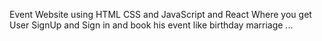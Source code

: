 Event Website using HTML CSS and JavaScript and React
Where you get User SignUp and Sign in
and book his event like birthday marriage ...

